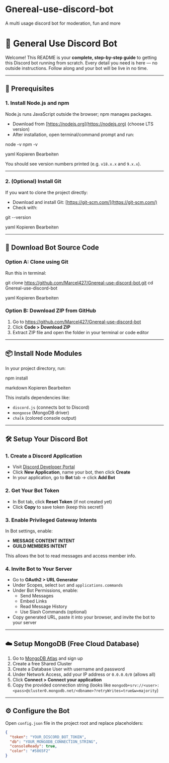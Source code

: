 # Gnereal-use-discord-bot
A multi usage discord bot for moderation, fun and more

# 🤖 General Use Discord Bot

Welcome! This README is your **complete, step-by-step guide** to getting this Discord bot running from scratch. Every detail you need is here — no outside instructions. Follow along and your bot will be live in no time.

---

## 🧰 Prerequisites

### 1. Install Node.js and npm

Node.js runs JavaScript outside the browser; npm manages packages.

- Download from [https://nodejs.org](https://nodejs.org) (choose LTS version)
- After installation, open terminal/command prompt and run:

node -v
npm -v

yaml
Kopieren
Bearbeiten

You should see version numbers printed (e.g. `v18.x.x` and `9.x.x`).

---

### 2. (Optional) Install Git

If you want to clone the project directly:

- Download and install Git: [https://git-scm.com/](https://git-scm.com/)
- Check with:

git --version

yaml
Kopieren
Bearbeiten

---

## 🚀 Download Bot Source Code

### Option A: Clone using Git

Run this in terminal:

git clone https://github.com/Marcel427/Gnereal-use-discord-bot.git
cd Gnereal-use-discord-bot

yaml
Kopieren
Bearbeiten

### Option B: Download ZIP from GitHub

1. Go to https://github.com/Marcel427/Gnereal-use-discord-bot  
2. Click **Code > Download ZIP**  
3. Extract ZIP file and open the folder in your terminal or code editor

---

## 📦 Install Node Modules

In your project directory, run:

npm install

markdown
Kopieren
Bearbeiten

This installs dependencies like:
- `discord.js` (connects bot to Discord)
- `mongoose` (MongoDB driver)
- `chalk` (colored console output)

---

## 🛠 Setup Your Discord Bot

### 1. Create a Discord Application

- Visit [Discord Developer Portal](https://discord.com/developers/applications)
- Click **New Application**, name your bot, then click **Create**
- In your application, go to **Bot** tab → click **Add Bot**

### 2. Get Your Bot Token

- In Bot tab, click **Reset Token** (if not created yet)
- Click **Copy** to save token (keep this secret!)

### 3. Enable Privileged Gateway Intents

In Bot settings, enable:

- **MESSAGE CONTENT INTENT**  
- **GUILD MEMBERS INTENT**

This allows the bot to read messages and access member info.

### 4. Invite Bot to Your Server

- Go to **OAuth2 > URL Generator**  
- Under Scopes, select `bot` and `applications.commands`  
- Under Bot Permissions, enable:
  - Send Messages
  - Embed Links
  - Read Message History
  - Use Slash Commands (optional)  
- Copy generated URL, paste it into your browser, and invite the bot to your server

---

## ☁️ Setup MongoDB (Free Cloud Database)

1. Go to [MongoDB Atlas](https://www.mongodb.com/cloud/atlas) and sign up  
2. Create a free Shared Cluster  
3. Create a Database User with username and password  
4. Under Network Access, add your IP address or `0.0.0.0/0` (allows all)  
5. Click **Connect > Connect your application**  
6. Copy the provided connection string (looks like `mongodb+srv://<user>:<pass>@cluster0.mongodb.net/<dbname>?retryWrites=true&w=majority`)

---

## ⚙️ Configure the Bot

Open `config.json` file in the project root and replace placeholders:

```json
{
  "token": "YOUR_DISCORD_BOT_TOKEN",
  "db": "YOUR_MONGODB_CONNECTION_STRING",
  "consoleReady": true,
  "color": "#5865F2"
}
